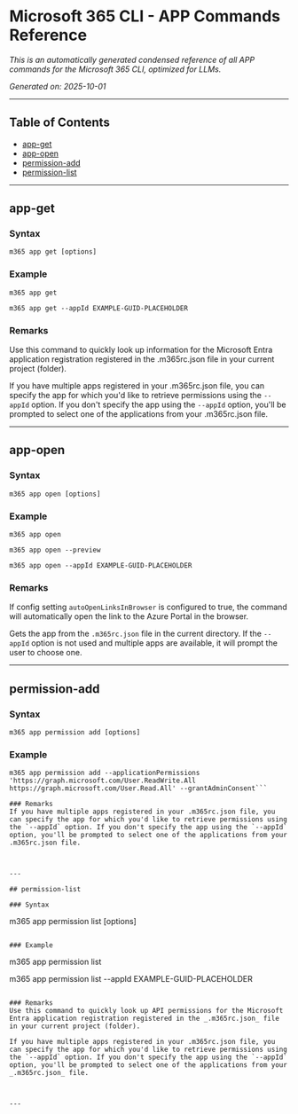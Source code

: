 <!-- DISCLAIMER: All secrets, passwords, and sensitive values in this document are examples only and not real credentials. -->
# Microsoft 365 CLI - APP Commands Reference

*This is an automatically generated condensed reference of all APP commands for the Microsoft 365 CLI, optimized for LLMs.*

*Generated on: 2025-10-01*

---

## Table of Contents

- [app-get](#app-get)
- [app-open](#app-open)
- [permission-add](#permission-add)
- [permission-list](#permission-list)

---

## app-get

### Syntax
```
m365 app get [options]
```

### Example
```
m365 app get

m365 app get --appId EXAMPLE-GUID-PLACEHOLDER

```

### Remarks
Use this command to quickly look up information for the Microsoft Entra application registration registered in the .m365rc.json file in your current project (folder).

If you have multiple apps registered in your .m365rc.json file, you can specify the app for which you'd like to retrieve permissions using the `--appId` option. If you don't specify the app using the `--appId` option, you'll be prompted to select one of the applications from your .m365rc.json file.



---

## app-open

### Syntax
```
m365 app open [options]
```

### Example
```
m365 app open

m365 app open --preview

m365 app open --appId EXAMPLE-GUID-PLACEHOLDER 

```

### Remarks
If config setting `autoOpenLinksInBrowser` is configured to true, the command will automatically open the link to the Azure Portal in the browser.

Gets the app from the `.m365rc.json` file in the current directory. If the `--appId` option is not used and multiple apps are available, it will prompt the user to choose one.



---

## permission-add

### Syntax
```
m365 app permission add [options]
```

### Example
```
m365 app permission add --applicationPermissions 'https://graph.microsoft.com/User.ReadWrite.All https://graph.microsoft.com/User.Read.All' --grantAdminConsent```

### Remarks
If you have multiple apps registered in your .m365rc.json file, you can specify the app for which you'd like to retrieve permissions using the `--appId` option. If you don't specify the app using the `--appId` option, you'll be prompted to select one of the applications from your .m365rc.json file.



---

## permission-list

### Syntax
```
m365 app permission list [options]
```

### Example
```
m365 app permission list

m365 app permission list --appId EXAMPLE-GUID-PLACEHOLDER

```

### Remarks
Use this command to quickly look up API permissions for the Microsoft Entra application registration registered in the _.m365rc.json_ file in your current project (folder).

If you have multiple apps registered in your .m365rc.json file, you can specify the app for which you'd like to retrieve permissions using the `--appId` option. If you don't specify the app using the `--appId` option, you'll be prompted to select one of the applications from your _.m365rc.json_ file.



---

